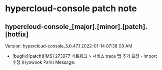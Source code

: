 # hypercloud-console patch note
## hypercloud-console_[major].[minor].[patch].[hotfix]
Version: hypercloud-console_5.0.47.1
2022-01-14  07:38:08 AM
- [bugfix][patch][IMS] 273977 네트워크 > 서비스 trace 탭 추가 요청 - import 수정 (Hyowook Park) 
    Message: 